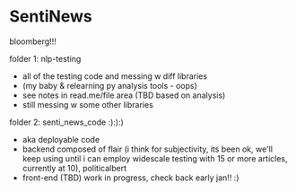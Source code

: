 # SentiNews
bloomberg!!!

folder 1: nlp-testing
* all of the testing code and messing w diff libraries
* (my baby & relearning py analysis tools - oops)
* see notes in read.me/file area (TBD based on analysis)
* still messing w some other libraries

folder 2: senti_news_code :):):)
* aka deployable code
* backend composed of flair (i think for subjectivity, its been ok, we'll keep using until i can employ widescale testing with 15 or more articles, currently at 10), politicalbert
* front-end (TBD)
work in progress, check back early jan!! :)
